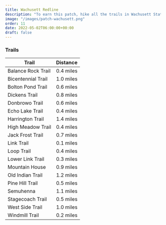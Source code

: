 ```yaml
---
title: Wachusett Redline 
description: "To earn this patch, hike all the trails in Wachusett State Park."
image: "/images/patch-wachusett.png"
order: 11
date: 2022-05-02T06:00:00+00:00
draft: false
---
```

### Trails 

| Trail        |  Distance|
| ------------- | :-----------: |
|Balance Rock Trail | 0.4 miles |
|Bicentennial Trail | 1.0 miles |
|Bolton Pond Trail | 0.6 miles |
|Dickens Trail | 0.8 miles |
|Donbrowo Trail | 0.6 miles |
|Echo Lake Trail | 0.4 miles |
|Harrington Trail | 1.4 miles |
|High Meadow Trail | 0.4 miles |
|Jack Frost Trail | 0.7 miles |
|Link Trail | 0.1 miles |
|Loop Trail | 0.4 miles |
|Lower Link Trail | 0.3 miles |
|Mountain House | 0.9 miles |
|Old Indian Trail | 1.2 miles |
|Pine Hill Trail | 0.5 miles |
|Semuhenna | 1.1 miles |
|Stagecoach Trail | 0.5 miles |
|West Side Trail | 1.0 miles |
|Windmill Trail | 0.2 miles |
